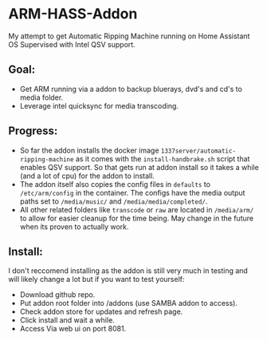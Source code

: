 # ARM-HASS-Addon
My attempt to get Automatic Ripping Machine running on Home Assistant OS Supervised with Intel QSV support.

## Goal:
- Get ARM running via a addon to backup bluerays, dvd's and cd's to media folder.
- Leverage intel quicksync for media transcoding.

## Progress:
- So far the addon installs the docker image `1337server/automatic-ripping-machine` as it comes with the `install-handbrake.sh` script that enables QSV support. So that gets run at addon install so it takes a while (and a lot of cpu) for the addon to install.
- The addon itself also copies the config files in `defaults` to `/etc/arm/config` in the container. The configs have the media output paths set to `/media/music/` and `/media/media/completed/`.
- All other related folders like `transcode` or `raw` are located in `/media/arm/` to allow for easier cleanup for the time being. May change in the future when its proven to actually work.

## Install:
I don't reccomend installing as the addon is still very much in testing and will likely change a lot but if you want to test yourself:
- Download github repo.
- Put addon root folder into /addons (use SAMBA addon to access).
- Check addon store for updates and refresh page.
- Click install and wait a while.
- Access Via web ui on port 8081.
